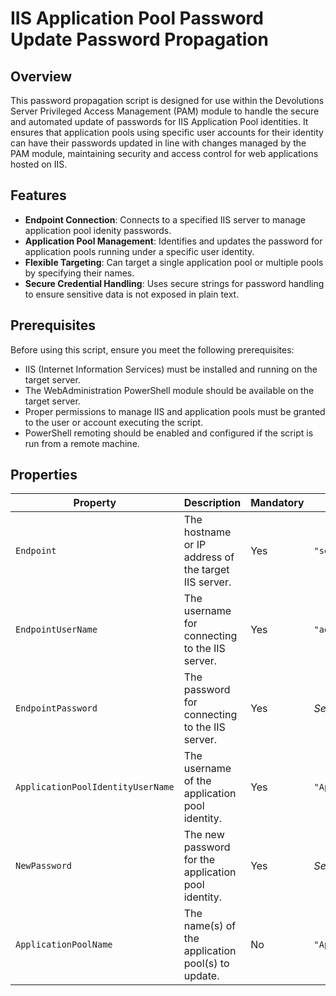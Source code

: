 # IIS Application Pool Password Update Password Propagation

## Overview

This password propagation script is designed for use within the Devolutions Server Privileged Access Management (PAM) module to handle the secure and automated update of passwords for IIS Application Pool identities. It ensures that application pools using specific user accounts for their identity can have their passwords updated in line with changes managed by the PAM module, maintaining security and access control for web applications hosted on IIS.

## Features

- **Endpoint Connection**: Connects to a specified IIS server to manage application pool idenity passwords.
- **Application Pool Management**: Identifies and updates the password for application pools running under a specific user identity.
- **Flexible Targeting**: Can target a single application pool or multiple pools by specifying their names.
- **Secure Credential Handling**: Uses secure strings for password handling to ensure sensitive data is not exposed in plain text.

## Prerequisites

Before using this script, ensure you meet the following prerequisites:

- IIS (Internet Information Services) must be installed and running on the target server.
- The WebAdministration PowerShell module should be available on the target server.
- Proper permissions to manage IIS and application pools must be granted to the user or account executing the script.
- PowerShell remoting should be enabled and configured if the script is run from a remote machine.

## Properties

| Property                          | Description                                          | Mandatory | Example                        |
|-----------------------------------|------------------------------------------------------|-----------|--------------------------------|
| `Endpoint`                        | The hostname or IP address of the target IIS server. | Yes       | `"server.example.com"`         |
| `EndpointUserName`                | The username for connecting to the IIS server.       | Yes       | `"administrator"`              |
| `EndpointPassword`                | The password for connecting to the IIS server.       | Yes       | *SecureString*                 |
| `ApplicationPoolIdentityUserName` | The username of the application pool identity.       | Yes       | `"AppPoolUser"`                |
| `NewPassword`                     | The new password for the application pool identity.  | Yes       | *SecureString*                 |
| `ApplicationPoolName`             | The name(s) of the application pool(s) to update.    | No        | `"AppPool1,AppPool2"`          |